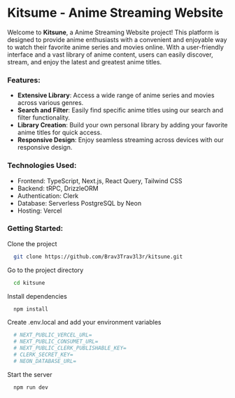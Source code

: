 # Kitsume - Anime Streaming Website

Welcome to **Kitsune**, a Anime Streaming Website project! This platform is designed to provide anime enthusiasts with a convenient and enjoyable way to watch their favorite anime series and movies online. With a user-friendly interface and a vast library of anime content, users can easily discover, stream, and enjoy the latest and greatest anime titles.

### Features:

- **Extensive Library**: Access a wide range of anime series and movies across various genres.
- **Search and Filter**: Easily find specific anime titles using our search and filter functionality.
- **Library Creation**: Build your own personal library by adding your favorite anime titles for quick access.
- **Responsive Design**: Enjoy seamless streaming across devices with our responsive design.

### Technologies Used:

- Frontend: TypeScript, Next.js, React Query, Tailwind CSS
- Backend: tRPC, DrizzleORM
- Authentication: Clerk
- Database: Serverless PostgreSQL by Neon
- Hosting: Vercel

### Getting Started:

Clone the project

```bash
  git clone https://github.com/Brav3Trav3l3r/kitsune.git
```

Go to the project directory

```bash
  cd kitsune
```

Install dependencies

```bash
  npm install
```

Create .env.local and add your environment variables

```bash
  # NEXT_PUBLIC_VERCEL_URL=
  # NEXT_PUBLIC_CONSUMET_URL=
  # NEXT_PUBLIC_CLERK_PUBLISHABLE_KEY=
  # CLERK_SECRET_KEY=
  # NEON_DATABASE_URL=
```

Start the server

```bash
  npm run dev
```
